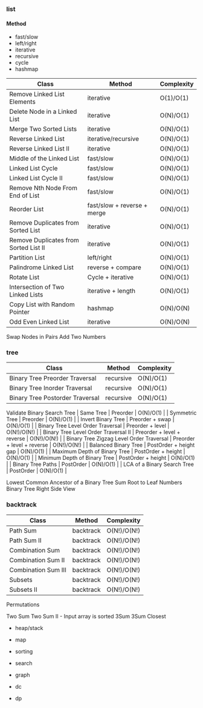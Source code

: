 ### list
#### Method
 * fast/slow
 * left/right
 * iterative
 * recursive
 * cycle
 * hashmap

|  Class | Method | Complexity |
|  ----  | ----   | ----       |
| Remove Linked List Elements              | iterative                    | O(1)/O(1)       |
| Delete Node in a Linked List             | iterative                    | O(N)/O(1)       |
| Merge Two Sorted Lists                   | iterative                    | O(N)/O(1)       |
| Reverse Linked List                      | iterative/recursive          | O(N)/O(1)       |
| Reverse Linked List II                   | iterative                    | O(N)/O(1)       |
| Middle of the Linked List                | fast/slow                    | O(N)/O(1)       |
| Linked List Cycle                        | fast/slow                    | O(N)/O(1)       |
| Linked List Cycle II                     | fast/slow                    | O(N)/O(1)       |
| Remove Nth Node From End of List         | fast/slow                    | O(N)/O(1)       |
| Reorder List                             | fast/slow + reverse + merge  | O(N)/O(1)       |
| Remove Duplicates from Sorted List       | iterative                    | O(N)/O(1)       |
| Remove Duplicates from Sorted List II    | iterative                    | O(N)/O(1)       |
| Partition List                           | left/right                   | O(N)/O(1)       |
| Palindrome Linked List                   | reverse + compare            | O(N)/O(1)       |
| Rotate List                              | Cycle + iterative            | O(N)/O(1)       |
| Intersection of Two Linked Lists         | iterative + length           | O(N)/O(1)       |
| Copy List with Random Pointer            | hashmap                      | O(N)/O(N)       |
| Odd Even Linked List                     | iterative                    | O(N)/O(N)       |
Swap Nodes in Pairs
Add Two Numbers

### tree
|  Class | Method | Complexity | 
|  ----  | ----   | ----       | 
| Binary Tree Preorder Traversal           | recursive                    | O(N)/O(1)       |
| Binary Tree Inorder Traversal            | recursive                    | O(N)/O(1)       |
| Binary Tree Postorder Traversal          | recursive                    | O(N)/O(1)       |
Validate Binary Search Tree
| Same Tree                                | Preorder                     | O(N)/O(1)       |
| Symmetric Tree                           | Preorder                     | O(N)/O(1)       |
| Invert Binary Tree                       | Preorder + swap              | O(N)/O(1)       |
| Binary Tree Level Order Traversal        | Preorder + level             | O(N!)/O(N!)     |
| Binary Tree Level Order Traversal II     | Preorder + level + reverse   | O(N!)/O(N!)     |
| Binary Tree Zigzag Level Order Traversal | Preorder + level + reverse   | O(N!)/O(N!)     |
| Balanced Binary Tree                     | PostOrder + height gap       | O(N)/O(1)       |
| Maximum Depth of Binary Tree             | PostOrder + height           | O(N)/O(1)       |
| Minimum Depth of Binary Tree             | PostOrder + height           | O(N)/O(1)       |
| Binary Tree Paths                        | PostOrder                    | O(N)/O(1)       |
| LCA of a Binary Search Tree              | PostOrder                    | O(N)/O(1)       |

Lowest Common Ancestor of a Binary Tree
Sum Root to Leaf Numbers
Binary Tree Right Side View

### backtrack
|  Class | Method | Complexity | 
|  ----  | ----   | ----       | 
| Path Sum                                 | backtrack                    | O(N!)/O(N!)     |
| Path Sum  II                             | backtrack                    | O(N!)/O(N!)     |
| Combination Sum                          | backtrack                    | O(N!)/O(N!)     |
| Combination Sum II                       | backtrack                    | O(N!)/O(N!)     |
| Combination Sum III                      | backtrack                    | O(N!)/O(N!)     |
| Subsets                                  | backtrack                    | O(N!)/O(N!)     |
| Subsets II                               | backtrack                    | O(N!)/O(N!)     |

Permutations

Two Sum
Two Sum II - Input array is sorted
3Sum
3Sum Closest

* heap/stack

* map

* sorting

* search

* graph

* dc

* dp
